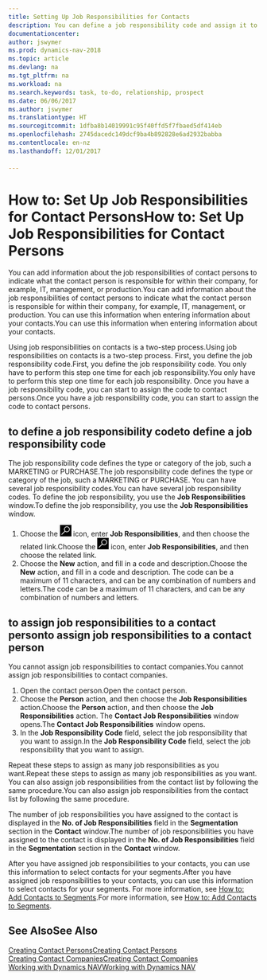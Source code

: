 ```yaml
---
title: Setting Up Job Responsibilities for Contacts
description: You can define a job responsibility code and assign it to a contact to indicate the tasks that your contact is responsible for in their company, for example, IT or production.
documentationcenter: 
author: jswymer
ms.prod: dynamics-nav-2018
ms.topic: article
ms.devlang: na
ms.tgt_pltfrm: na
ms.workload: na
ms.search.keywords: task, to-do, relationship, prospect
ms.date: 06/06/2017
ms.author: jswymer
ms.translationtype: HT
ms.sourcegitcommit: 1dfba8b14019991c95f40ffd5f7fbaed5df414eb
ms.openlocfilehash: 2745dacedc149dcf9ba4b892828e6ad2932babba
ms.contentlocale: en-nz
ms.lasthandoff: 12/01/2017

---
```

# <a name="how-to-set-up-job-responsibilities-for-contact-persons"></a><span data-ttu-id="950de-103">How to: Set Up Job Responsibilities for Contact Persons</span><span class="sxs-lookup"><span data-stu-id="950de-103">How to: Set Up Job Responsibilities for Contact Persons</span></span>
<span data-ttu-id="950de-104">You can add information about the job responsibilities of contact persons to indicate what the contact person is responsible for within their company, for example, IT, management, or production.</span><span class="sxs-lookup"><span data-stu-id="950de-104">You can add information about the job responsibilities of contact persons to indicate what the contact person is responsible for within their company, for example, IT, management, or production.</span></span> <span data-ttu-id="950de-105">You can use this information when entering information about your contacts.</span><span class="sxs-lookup"><span data-stu-id="950de-105">You can use this information when entering information about your contacts.</span></span>

<span data-ttu-id="950de-106">Using job responsibilities on contacts is a two-step process.</span><span class="sxs-lookup"><span data-stu-id="950de-106">Using job responsibilities on contacts is a two-step process.</span></span> <span data-ttu-id="950de-107">First, you define the job responsibility code.</span><span class="sxs-lookup"><span data-stu-id="950de-107">First, you define the job responsibility code.</span></span> <span data-ttu-id="950de-108">You only have to perform this step one time for each job responsibility.</span><span class="sxs-lookup"><span data-stu-id="950de-108">You only have to perform this step one time for each job responsibility.</span></span> <span data-ttu-id="950de-109">Once you have a job responsibility code, you can start to assign the code to contact persons.</span><span class="sxs-lookup"><span data-stu-id="950de-109">Once you have a job responsibility code, you can start to assign the code to contact persons.</span></span>

## <a name="to-define-a-job-responsibility-code"></a><span data-ttu-id="950de-110">to define a job responsibility code</span><span class="sxs-lookup"><span data-stu-id="950de-110">to define a job responsibility code</span></span>
<span data-ttu-id="950de-111">The job responsibility code defines the type or category of the job, such a MARKETING or PURCHASE.</span><span class="sxs-lookup"><span data-stu-id="950de-111">The job responsibility code defines the type or category of the job, such a MARKETING or PURCHASE.</span></span> <span data-ttu-id="950de-112">You can have several job responsibility codes.</span><span class="sxs-lookup"><span data-stu-id="950de-112">You can have several job responsibility codes.</span></span> <span data-ttu-id="950de-113">To define the job responsibility, you use the **Job Responsibilities** window.</span><span class="sxs-lookup"><span data-stu-id="950de-113">To define the job responsibility, you use the **Job Responsibilities** window.</span></span>

1. <span data-ttu-id="950de-114">Choose the ![Search for Page or Report](media/ui-search/search_small.png "Search for Page or Report icon") icon, enter **Job Responsibilities**, and then choose the related link.</span><span class="sxs-lookup"><span data-stu-id="950de-114">Choose the ![Search for Page or Report](media/ui-search/search_small.png "Search for Page or Report icon") icon, enter **Job Responsibilities**, and then choose the related link.</span></span>
2. <span data-ttu-id="950de-115">Choose the **New** action, and fill in a code and description.</span><span class="sxs-lookup"><span data-stu-id="950de-115">Choose the **New** action, and fill in a code and description.</span></span> <span data-ttu-id="950de-116">The code can be a maximum of 11 characters, and can be any combination of numbers and letters.</span><span class="sxs-lookup"><span data-stu-id="950de-116">The code can be a maximum of 11 characters, and can be any combination of numbers and letters.</span></span>

## <a name="to-assign-job-responsibilities-to-a-contact-person"></a><span data-ttu-id="950de-117">to assign job responsibilities to a contact person</span><span class="sxs-lookup"><span data-stu-id="950de-117">to assign job responsibilities to a contact person</span></span>
<span data-ttu-id="950de-118">You cannot assign job responsibilities to contact companies.</span><span class="sxs-lookup"><span data-stu-id="950de-118">You cannot assign job responsibilities to contact companies.</span></span>

1. <span data-ttu-id="950de-119">Open the contact person.</span><span class="sxs-lookup"><span data-stu-id="950de-119">Open the contact person.</span></span>
2. <span data-ttu-id="950de-120">Choose the **Person** action, and then choose the **Job Responsibilities** action.</span><span class="sxs-lookup"><span data-stu-id="950de-120">Choose the **Person** action, and then choose the **Job Responsibilities** action.</span></span> <span data-ttu-id="950de-121">The **Contact Job Responsibilities** window opens.</span><span class="sxs-lookup"><span data-stu-id="950de-121">The **Contact Job Responsibilities** window opens.</span></span>
3. <span data-ttu-id="950de-122">In the **Job Responsibility Code** field, select the job responsibility that you want to assign.</span><span class="sxs-lookup"><span data-stu-id="950de-122">In the **Job Responsibility Code** field, select the job responsibility that you want to assign.</span></span>

<span data-ttu-id="950de-123">Repeat these steps to assign as many job responsibilities as you want.</span><span class="sxs-lookup"><span data-stu-id="950de-123">Repeat these steps to assign as many job responsibilities as you want.</span></span> <span data-ttu-id="950de-124">You can also assign job responsibilities from the contact list by following the same procedure.</span><span class="sxs-lookup"><span data-stu-id="950de-124">You can also assign job responsibilities from the contact list by following the same procedure.</span></span>

<span data-ttu-id="950de-125">The number of job responsibilities you have assigned to the contact is displayed in the **No. of Job Responsibilities** field in the **Segmentation** section in the **Contact** window.</span><span class="sxs-lookup"><span data-stu-id="950de-125">The number of job responsibilities you have assigned to the contact is displayed in the **No. of Job Responsibilities** field in the **Segmentation** section in the **Contact** window.</span></span>

<span data-ttu-id="950de-126">After you have assigned job responsibilities to your contacts, you can use this information to select contacts for your segments.</span><span class="sxs-lookup"><span data-stu-id="950de-126">After you have assigned job responsibilities to your contacts, you can use this information to select contacts for your segments.</span></span> <span data-ttu-id="950de-127">For more information, see [How to: Add Contacts to Segments](marketing-add-contact-segment.md).</span><span class="sxs-lookup"><span data-stu-id="950de-127">For more information, see [How to: Add Contacts to Segments](marketing-add-contact-segment.md).</span></span>

## <a name="see-also"></a><span data-ttu-id="950de-128">See Also</span><span class="sxs-lookup"><span data-stu-id="950de-128">See Also</span></span>
[<span data-ttu-id="950de-129">Creating Contact Persons</span><span class="sxs-lookup"><span data-stu-id="950de-129">Creating Contact Persons</span></span>](marketing-create-contact-persons.md)  
[<span data-ttu-id="950de-130">Creating Contact Companies</span><span class="sxs-lookup"><span data-stu-id="950de-130">Creating Contact Companies</span></span>](marketing-create-contact-companies.md)  
[<span data-ttu-id="950de-131">Working with Dynamics NAV</span><span class="sxs-lookup"><span data-stu-id="950de-131">Working with Dynamics NAV</span></span>](ui-work-product.md)

